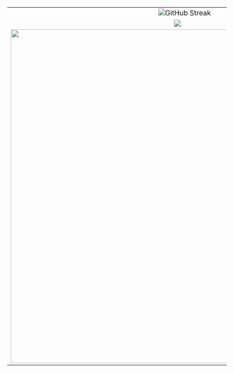 <table style="width:100%">
<tr>
    <td align="center" colspan="2"><img src="http://github-readme-streak-stats.herokuapp.com?user=ENAMINE1&theme=blue-green&hide_border=true&date_format=j%20M%5B%20Y%5D" alt="GitHub Streak" /></td>
  </tr>
  <tr>
    <td align="center"><img src="https://github-readme-stats.vercel.app/api?username=ENAMINE1&theme=blue-green&show_icons=true&count_private=true&hide_border=true" /></td>
    <td align="center"><img src="https://github-readme-stats.vercel.app/api/top-langs/?username=ENAMINE1&theme=blue-green&layout=compact&langs_count=10&hide_border=true" /></td>
  </tr>
  <tr>
  <tr>
    <td><img width="766em" src="https://github-profile-trophy.vercel.app/?username=ENAMINE1&theme=discord&no-frame=true&row=1&column=7" /></td>
  </tr>
</table>
<br>
